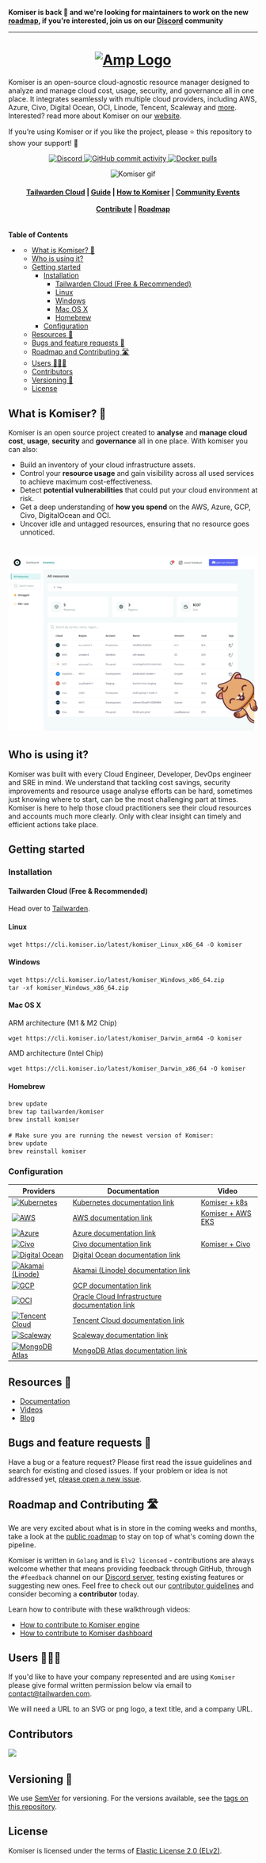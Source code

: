 **Komiser is back 🎉 and we're looking for maintainers to work on the new [roadmap](https://roadmap.tailwarden.com/), if you're interested, join us on our <a href="https://discord.tailwarden.com">Discord</a> community**

---

<h1 align="center"><a href="https://www.producthunt.com/posts/komiser-2" target="_blank"><img src="https://cdn.komiser.io/images/Readme-min.png" alt="Amp Logo"></a></h1>

Komiser is an open-source cloud-agnostic resource manager designed to analyze and manage cloud cost, usage, security, and governance all in one place. It integrates seamlessly with multiple cloud providers, including AWS, Azure, Civo, Digital Ocean, OCI, Linode, Tencent, Scaleway and [more](#supported-cloud-providers). Interested? read more about Komiser on our [website](https://komiser.io?utm_source=github&utm_medium=social).

If you’re using Komiser or if you like the project, please ⭐ this repository to show your support! 🤩

<p align="center">
    
<a href="https://discord.tailwarden.com">
<img alt="Discord" src="https://img.shields.io/discord/932683789384183808?color=5865F2&label=Discord&style=for-the-badge" />
</a>

<a href="https://github.com/tailwarden/komiser/releases">
<img alt="GitHub commit activity" src="https://img.shields.io/github/commit-activity/m/tailwarden/komiser?color=00FF0&style=for-the-badge">
</a>

<a href="https://hub.docker.com/r/mlabouardy/komiser">
<img alt="Docker pulls" src="https://img.shields.io/docker/pulls/mlabouardy/komiser.svg?color=4591DF&style=for-the-badge">
</a>

</p>

<p align="center"><img src="https://cdn.komiser.io/gifs/readme-komiser-repo.gif?version=latest" alt="Komiser gif"></p>

<h4 align="center">
    <a href="https://cloud.tailwarden.com?utm_source=github&utm_medium=social">Tailwarden Cloud</a> |
    <a href="https://docs.komiser.io/docs/introduction/getting-started?utm_source=github&utm_medium=social/">Guide</a> |
    <a href="https://docs.komiser.io/docs/guides/overview?utm_source=github&utm_medium=social">How to Komiser</a> |
    <a href="https://docs.komiser.io/docs/events">Community Events</a><br/><br/>
    <a href="https://docs.komiser.io/docs/contributing/contribute?utm_source=github&utm_medium=social">Contribute</a> | 
    <a href="https://roadmap.tailwarden.com">Roadmap</a><br/><br/>
</h4>

<!-- START doctoc generated TOC please keep comment here to allow auto update -->
<!-- DON'T EDIT THIS SECTION, INSTEAD RE-RUN doctoc TO UPDATE -->
**Table of Contents**

- [](#)
  - [What is Komiser? 🤷](#what-is-komiser-)
  - [Who is using it?](#who-is-using-it)
  - [Getting started](#getting-started)
    - [Installation](#installation)
      - [Tailwarden Cloud (Free & Recommended)](#tailwarden-cloud-free--recommended)
      - [Linux](#linux)
      - [Windows](#windows)
      - [Mac OS X](#mac-os-x)
      - [Homebrew](#homebrew)
    - [Configuration](#configuration)
  - [Resources 📖](#resources-)
  - [Bugs and feature requests 🐞](#bugs-and-feature-requests-)
  - [Roadmap and Contributing 🛣️](#roadmap-and-contributing-)
  - [Users 🧑‍🤝‍🧑](#users-)
  - [Contributors](#contributors)
  - [Versioning 🧮](#versioning-)
  - [License](#license)

<!-- END doctoc generated TOC please keep comment here to allow auto update -->

## What is Komiser? 🤷
Komiser is an open source project created to **analyse** and **manage cloud cost**, **usage**, **security** and **governance** all in one place. With komiser you can also: 
* Build an inventory of your cloud infrastructure assets.
* Control your **resource usage** and gain visibility across all used services to achieve maximum cost-effectiveness.
* Detect **potential vulnerabilities** that could put your cloud environment at risk.
* Get a deep understanding of **how you spend** on the AWS, Azure, GCP, Civo, DigitalOcean and OCI.
* Uncover idle and untagged resources, ensuring that no resource goes unnoticed.

<h1 align="center"><img src=".github/images/dashboard.png" alt="Komiser dashboard"></h1>

## Who is using it?
Komiser was built with every Cloud Engineer, Developer, DevOps engineer and SRE in mind. We understand that tackling cost savings, security improvements and resource usage analyse efforts can be hard, sometimes just knowing where to start, can be the most challenging part at times. Komiser is here to help those cloud practitioners see their cloud resources and accounts much more clearly. Only with clear insight can timely and efficient actions take place.

## Getting started

### Installation

#### Tailwarden Cloud (Free & Recommended)

Head over to [Tailwarden](https://cloud.tailwarden.com?utm_source=github&utm_medium=social&utm_campaign=readme).

#### Linux

```
wget https://cli.komiser.io/latest/komiser_Linux_x86_64 -O komiser
```

#### Windows

```
wget https://cli.komiser.io/latest/komiser_Windows_x86_64.zip
tar -xf komiser_Windows_x86_64.zip
```

#### Mac OS X

ARM architecture (M1 & M2 Chip)
```
wget https://cli.komiser.io/latest/komiser_Darwin_arm64 -O komiser
```

AMD architecture (Intel Chip)
```
wget https://cli.komiser.io/latest/komiser_Darwin_x86_64 -O komiser
```

#### Homebrew
```
brew update
brew tap tailwarden/komiser
brew install komiser

# Make sure you are running the newest version of Komiser:
brew update
brew reinstall komiser
```

### Configuration

| Providers                                                                                                          | Documentation                                                                                                                                                    | Video |
| ------------------------------------------------------------------------------------------------------------------------------ | ---------------------------------------------------------------------------------------------------------------------------------------------------------------- | ---- |
| [![Kubernetes](https://img.shields.io/badge/kubernetes-%23326ce5.svg?style=for-the-badge&logo=kubernetes&logoColor=white)](https://docs.komiser.io/configuration/cloud-providers/k8s?utm_source=github&utm_medium=social&utm_campaign=readme)        | [Kubernetes documentation link](https://docs.komiser.io/configuration/cloud-providers/k8s?utm_source=github&utm_medium=social&utm_campaign=readme) | [Komiser + k8s](https://youtu.be/hSiVFjD0u3I) |
| [![AWS](https://img.shields.io/badge/AWS-%23FF9900.svg?style=for-the-badge&logo=amazon-aws&logoColor=white)](https://docs.komiser.io/configuration/cloud-providers/aws?utm_source=github&utm_medium=social&utm_campaign=readme)                      | [AWS documentation link ](https://docs.komiser.io/configuration/cloud-providers/aws?utm_source=github&utm_medium=social&utm_campaign=readme)           | [Komiser + AWS EKS](https://youtu.be/4veDmJpui44) |
| [![Azure](https://img.shields.io/badge/azure-%230078D4.svg?style=for-the-badge&logo=microsoftazure&logoColor=white)](https://docs.komiser.io/configuration/cloud-providers/azure?utm_source=github&utm_medium=social&utm_campaign=readme)        | [Azure documentation link](https://docs.komiser.io/configuration/cloud-providers/azure?utm_source=github&utm_medium=social&utm_campaign=readme) | |
| [![Civo](https://img.shields.io/badge/Civo-%23239DFF.svg?style=for-the-badge&logo=civo&logoColor=white)](https://docs.komiser.io/configuration/cloud-providers/civo?utm_source=github&utm_medium=social&utm_campaign=readme)                      | [Civo documentation link](https://docs.komiser.io/configuration/cloud-providers/civo?utm_source=github&utm_medium=social&utm_campaign=readme)           | [Komiser + Civo](https://youtu.be/NBbEpoW-kVs) |
| [![Digital Ocean](https://img.shields.io/badge/DigitalOcean-%230080FF.svg?style=for-the-badge&logo=digitalocean&logoColor=white)](https://docs.komiser.io/configuration/cloud-providers/digital-ocean?utm_source=github&utm_medium=social&utm_campaign=readme)        | [Digital Ocean documentation link](https://docs.komiser.io/configuration/cloud-providers/digital-ocean?utm_source=github&utm_medium=social&utm_campaign=readme) | |
| [![Akamai (Linode)](https://img.shields.io/badge/Akamai-%230096D6.svg?style=for-the-badge&logo=akamai&logoColor=white)](https://docs.komiser.io/configuration/cloud-providers/linode?utm_source=github&utm_medium=social&utm_campaign=readme)                      | [Akamai (Linode) documentation link](https://docs.komiser.io/configuration/cloud-providers/linode?utm_source=github&utm_medium=social&utm_campaign=readme)           | |
| [![GCP](https://img.shields.io/badge/GCP-%234285F4.svg?style=for-the-badge&logo=googlecloud&logoColor=white)](https://docs.komiser.io/docs/cloud-providers/google-cloud-platform?utm_source=github&utm_medium=social&utm_campaign=readme)                      | [GCP documentation link](https://docs.komiser.io/docs/cloud-providers/google-cloud-platform?utm_source=github&utm_medium=social&utm_campaign=readme)           | |
| [![OCI](https://img.shields.io/badge/OCI-%23F80000.svg?style=for-the-badge&logo=oracle&logoColor=white)](https://docs.komiser.io/configuration/cloud-providers/oracle?utm_source=github&utm_medium=social&utm_campaign=readme)        | [Oracle Cloud Infrastructure documentation link](https://docs.komiser.io/configuration/cloud-providers/oracle?utm_source=github&utm_medium=social&utm_campaign=readme) | |
| [![Tencent Cloud](https://img.shields.io/badge/Tencent-%230096D6.svg?style=for-the-badge&logo=tencentcloud&logoColor=white)](https://docs.komiser.io/configuration/cloud-providers/linode?utm_source=github&utm_medium=social&utm_campaign=readme)                      | [Tencent Cloud documentation link](https://docs.komiser.io/configuration/cloud-providers/linode?utm_source=github&utm_medium=social&utm_campaign=readme)           | |
| [![Scaleway](https://img.shields.io/badge/Scaleway-%234F0599.svg?style=for-the-badge&logo=scaleway&logoColor=white)](https://docs.komiser.io/docs/cloud-providers/scaleway?utm_source=github&utm_medium=social&utm_campaign=readme)        | [Scaleway documentation link](https://docs.komiser.io/docs/cloud-providers/scaleway?utm_source=github&utm_medium=social&utm_campaign=readme) | |
| [![MongoDB Atlas](https://img.shields.io/badge/MongoDB-%2347A248.svg?style=for-the-badge&logo=mongodb&logoColor=white)](https://docs.komiser.io/configuration/cloud-providers/linode?utm_source=github&utm_medium=social&utm_campaign=readme)                      | [MongoDB Atlas documentation link](https://docs.komiser.io/configuration/cloud-providers/linode?utm_source=github&utm_medium=social&utm_campaign=readme)           | |


## Resources 📖

* [Documentation](https://docs.komiser.io?utm_source=github&utm_medium=social)
* [Videos](https://www.youtube.com/@tailwarden/videos)
* [Blog](https://www.tailwarden.com/blog)


## Bugs and feature requests 🐞

Have a bug or a feature request? Please first read the issue guidelines and search for existing and closed issues. If your problem or idea is not addressed yet, [please open a new issue](https://github.com/tailwarden/komiser/issues).

## Roadmap and Contributing 🛣️

We are very excited about what is in store in the coming weeks and months, take a look at the [public roadmap](https://roadmap.tailwarden.com/) to stay on top of what's coming down the pipeline. 

Komiser is written in `Golang` and is `Elv2 licensed` - contributions are always welcome whether that means providing feedback through GitHub, through the `#feedback` channel on our [Discord server](https://discord.tailwarden.com), testing existing features or suggesting new ones. Feel free to check out our [contributor guidelines](./CONTRIBUTING.md) and consider becoming a **contributor** today. 

Learn how to contribute with these walkthrough videos:

- [How to contribute to Komiser engine](https://www.youtube.com/watch?v=Vn5uc2elcVg)
- [How to contribute to Komiser dashboard](https://www.youtube.com/watch?v=uwxj11-eRt8)

## Users 🧑‍🤝‍🧑

If you'd like to have your company represented and are using `Komiser` please give formal written permission below via email to contact@tailwarden.com.

We will need a URL to an SVG or png logo, a text title, and a company URL.

## Contributors

<a href="https://github.com/tailwarden/komiser/graphs/contributors">
  <img src="https://contrib.rocks/image?repo=tailwarden/komiser" />
</a>

## Versioning 🧮

We use [SemVer](http://semver.org/) for versioning. For the versions available, see the [tags on this repository](https://github.com/tailwarden/komiser/tags). 

## License

Komiser is licensed under the terms of [Elastic License 2.0 (ELv2)](https://github.com/tailwarden/komiser/blob/release/LICENSE).
